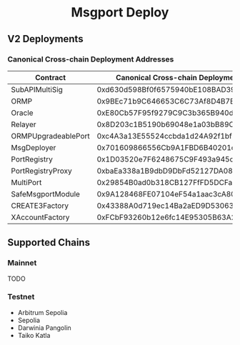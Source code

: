 # <h1 align="center"> Msgport Deploy </h1>

## V2 Deployments
### Canonical Cross-chain Deployment Addresses
|  Contract              |  Canonical Cross-chain Deployment Address  |
|------------------------|--------------------------------------------|
| SubAPIMultiSig         | 0xd630d598Bf0f6575940bE108BAD39A7eaFD72198 |
| ORMP                   | 0x9BEc71b9C646653C6C73Af8D4B7E5f84a5420005 |
| Oracle                 | 0xE80Cb57F95f9279C9C3b365B940dE235883D1002 |
| Relayer                | 0x8D203c1B5190b69048e1a03bB89C5B4E511DB246 |
| ORMPUpgradeablePort    | 0xc4A3a13E55524ccbda1d24A92f1bf9E493F9F400 |
| MsgDeployer            | 0x701609866556Cb9A1FBD6B40201cD5899c9D2d56 |
| PortRegistry           | 0x1D03520e7F6248675C9F493a945ced9E1E8c12D7 |
| PortRegistryProxy      | 0xbaEa338a1B9dbD9DbFd52127DA0862d87Eda0A1E |
| MultiPort              | 0x29854B0ad0b318CB127FfFD5DCFaC0D12d20c593 |
| SafeMsgportModule      | 0x9A128468FE07104eF54a1aac3cA807661C1E1673 |
| CREATE3Factory         | 0x43388A0d719ec14Ba2aED9D530637a561E7420bF |
| XAccountFactory        | 0xFCbF93260b12e6fc14E95305B63A2ca9B6B183F9 |

## Supported Chains
### Mainnet
TODO

### Testnet
- Arbitrum Sepolia
- Sepolia
- Darwinia Pangolin
- Taiko Katla
